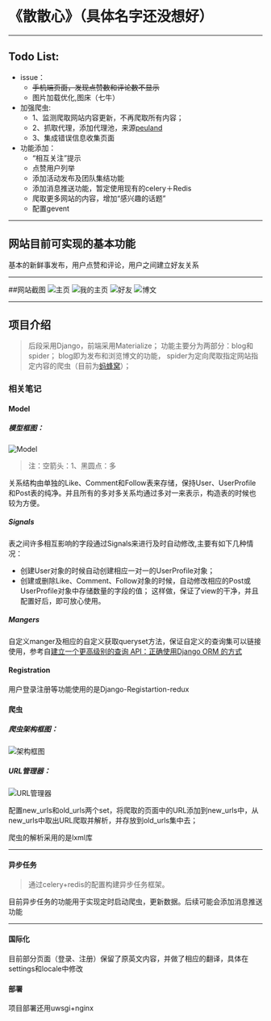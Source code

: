 # 《散散心》（具体名字还没想好）

***

## Todo List:
* issue：
    * ~~手机端页面，发现点赞数和评论数不显示~~
    * 图片加载优化,图床（七牛）
* 加强爬虫:
    * 1、监测爬取网站内容更新，不再爬取所有内容；
    * 2、抓取代理，添加代理池，来源[peuland](https://proxy.peuland.com/proxy/search_proxy.php)
    * 3、集成错误信息收集页面
* 功能添加：
    * “相互关注”提示
    * 点赞用户列举
    * 添加活动发布及团队集结功能
    * 添加消息推送功能，暂定使用现有的celery＋Redis
    * 爬取更多网站的内容，增加“感兴趣的话题”
    * 配置gevent

***
## 网站目前可实现的基本功能
基本的新鲜事发布，用户点赞和评论，用户之间建立好友关系

***
##网站截图
![主页](https://raw.githubusercontent.com/PU-101/pics/master/%E6%93%B7%E5%8F%96.PNG)
![我的主页](https://raw.githubusercontent.com/PU-101/pics/master/my_page.PNG)
![好友](https://raw.githubusercontent.com/PU-101/pics/master/follows.PNG)
![博文](https://raw.githubusercontent.com/PU-101/pics/master/posts.PNG)


***
## 项目介绍


> 后段采用Django，前端采用Materialize；
功能主要分为两部分：blog和spider；
blog即为发布和浏览博文的功能，
spider为定向爬取指定网站指定内容的爬虫（目前为[蚂蜂窝](http://www.mafengwo.cn)）；


### 相关笔记

#### Model

##### 模型框图：
![Model](https://raw.githubusercontent.com/PU-101/pics/master/sansanxin-model.png)
> 注：空箭头：1、黑圆点：多

关系结构由单独的Like、Comment和Follow表来存储，保持User、UserProfile和Post表的纯净。并且所有的多对多关系均通过多对一来表示，构造表的时候也较为方便。

##### Signals

表之间许多相互影响的字段通过Signals来进行及时自动修改,主要有如下几种情况：
* 创建User对象的时候自动创建相应一对一的UserProfile对象；
* 创建或删除Like、Comment、Follow对象的时候，自动修改相应的Post或UserProfile对象中存储数量的字段的值；
这样做，保证了view的干净，并且配置好后，即可放心使用。

##### Mangers

自定义manger及相应的自定义获取queryset方法，保证自定义的查询集可以链接使用，参考自[建立一个更高级别的查询 API：正确使用Django ORM 的方式](http://www.oschina.net/translate/higher-level-query-api-django-orm)


#### Registration

用户登录注册等功能使用的是Django-Registartion-redux

#### 爬虫

##### 爬虫架构框图：
![架构框图](https://raw.githubusercontent.com/PU-101/pics/master/%E7%88%AC%E8%99%AB.png)

##### URL管理器：
![URL管理器](https://raw.githubusercontent.com/PU-101/pics/master/URL%E7%AE%A1%E7%90%86%E5%99%A8.PNG)

配置new_urls和old_urls两个set，将爬取的页面中的URL添加到new_urls中，从new_urls中取出URL爬取并解析，并存放到old_urls集中去；

爬虫的解析采用的是lxml库

***

#### 异步任务
> 通过celery+redis的配置构建异步任务框架。

目前异步任务的功能用于实现定时启动爬虫，更新数据。后续可能会添加消息推送功能


***

#### 国际化
目前部分页面（登录、注册）保留了原英文内容，并做了相应的翻译，具体在settings和locale中修改

#### 部署
项目部署还用uwsgi+nginx